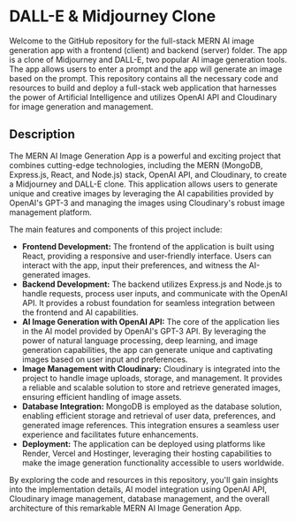 # DALL-E & Midjourney Clone

Welcome to the GitHub repository for the full-stack MERN AI image generation app with a frontend (client) and backend (server) folder. The app is a clone of Midjourney and DALL-E, two popular AI image generation tools. The app allows users to enter a prompt and the app will generate an image based on the prompt. This repository contains all the necessary code and resources to build and deploy a full-stack web application that harnesses the power of Artificial Intelligence and utilizes OpenAI API and Cloudinary for image generation and management.

## Description

The MERN AI Image Generation App is a powerful and exciting project that combines cutting-edge technologies, including the MERN (MongoDB, Express.js, React, and Node.js) stack, OpenAI API, and Cloudinary, to create a Midjourney and DALL-E clone. This application allows users to generate unique and creative images by leveraging the AI capabilities provided by OpenAI's GPT-3 and managing the images using Cloudinary's robust image management platform.

The main features and components of this project include:

- **Frontend Development:** The frontend of the application is built using React, providing a responsive and user-friendly interface. Users can interact with the app, input their preferences, and witness the AI-generated images.
- **Backend Development:** The backend utilizes Express.js and Node.js to handle requests, process user inputs, and communicate with the OpenAI API. It provides a robust foundation for seamless integration between the frontend and AI capabilities.
- **AI Image Generation with OpenAI API:** The core of the application lies in the AI model provided by OpenAI's GPT-3 API. By leveraging the power of natural language processing, deep learning, and image generation capabilities, the app can generate unique and captivating images based on user input and preferences.
- **Image Management with Cloudinary:** Cloudinary is integrated into the project to handle image uploads, storage, and management. It provides a reliable and scalable solution to store and retrieve generated images, ensuring efficient handling of image assets.
- **Database Integration:** MongoDB is employed as the database solution, enabling efficient storage and retrieval of user data, preferences, and generated image references. This integration ensures a seamless user experience and facilitates future enhancements.
- **Deployment:** The application can be deployed using platforms like Render, Vercel and Hostinger, leveraging their hosting capabilities to make the image generation functionality accessible to users worldwide.

By exploring the code and resources in this repository, you'll gain insights into the implementation details, AI model integration using OpenAI API, Cloudinary image management, database management, and the overall architecture of this remarkable MERN AI Image Generation App.
